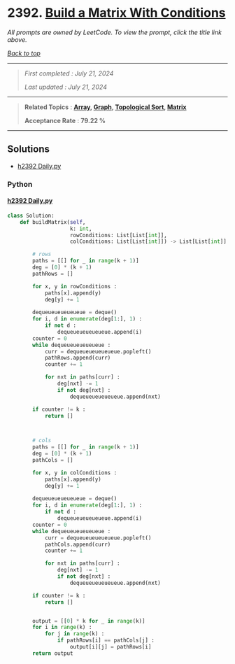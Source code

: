 # 2392. [Build a Matrix With Conditions](<https://leetcode.com/problems/build-a-matrix-with-conditions>)

*All prompts are owned by LeetCode. To view the prompt, click the title link above.*

*[Back to top](<../README.md>)*

------

> *First completed : July 21, 2024*
>
> *Last updated : July 21, 2024*

------

> **Related Topics** : **[Array](<by_topic/Array.md>), [Graph](<by_topic/Graph.md>), [Topological Sort](<by_topic/Topological Sort.md>), [Matrix](<by_topic/Matrix.md>)**
>
> **Acceptance Rate** : **79.22 %**

------

## Solutions

- [h2392 Daily.py](<../my-submissions/h2392 Daily.py>)
### Python
#### [h2392 Daily.py](<../my-submissions/h2392 Daily.py>)
```Python
class Solution:
    def buildMatrix(self, 
                    k: int, 
                    rowConditions: List[List[int]], 
                    colConditions: List[List[int]]) -> List[List[int]]:

        # rows
        paths = [[] for _ in range(k + 1)]
        deg = [0] * (k + 1)
        pathRows = []

        for x, y in rowConditions :
            paths[x].append(y)
            deg[y] += 1
        
        dequeueueueueueue = deque()
        for i, d in enumerate(deg[1:], 1) :
            if not d :
                dequeueueueueueue.append(i)
        counter = 0
        while dequeueueueueueue :
            curr = dequeueueueueueue.popleft()
            pathRows.append(curr)
            counter += 1

            for nxt in paths[curr] :
                deg[nxt] -= 1
                if not deg[nxt] :
                    dequeueueueueueue.append(nxt)

        if counter != k :
            return []



        # cols
        paths = [[] for _ in range(k + 1)]
        deg = [0] * (k + 1)
        pathCols = []

        for x, y in colConditions :
            paths[x].append(y)
            deg[y] += 1
        
        dequeueueueueueue = deque()
        for i, d in enumerate(deg[1:], 1) :
            if not d :
                dequeueueueueueue.append(i)
        counter = 0
        while dequeueueueueueue :
            curr = dequeueueueueueue.popleft()
            pathCols.append(curr)
            counter += 1

            for nxt in paths[curr] :
                deg[nxt] -= 1
                if not deg[nxt] :
                    dequeueueueueueue.append(nxt)

        if counter != k :
            return []


        output = [[0] * k for _ in range(k)]
        for i in range(k) :
            for j in range(k) :
                if pathRows[i] == pathCols[j] :
                    output[i][j] = pathRows[i]
        return output


```


